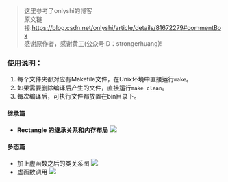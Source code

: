 >这里参考了onlyshi的博客<br>
>原文链接:<https://blog.csdn.net/onlyshi/article/details/81672279#commentBox><br>
> 感谢原作者，感谢黄工(公众号ID：strongerhuang)!

### 使用说明：
1. 每个文件夹都对应有Makefile文件，在Unix环境中直接运行`make`。
2. 如果需要删除编译后产生的文件，直接运行`make clean`。
3. 每次编译后，可执行文件都放置在bin目录下。
   
#### 继承篇
- **Rectangle 的继承关系和内存布局**
  ![](https://img-blog.csdn.net/20180814183104445?watermark/2/text/aHR0cHM6Ly9ibG9nLmNzZG4ubmV0L29ubHlzaGk=/font/5a6L5L2T/fontsize/400/fill/I0JBQkFCMA==/dissolve/70)
#### 多态篇
- 加上虚函数之后的类关系图
  ![](https://img-blog.csdn.net/20180814183303749?watermark/2/text/aHR0cHM6Ly9ibG9nLmNzZG4ubmV0L29ubHlzaGk=/font/5a6L5L2T/fontsize/400/fill/I0JBQkFCMA==/dissolve/70)
 - 虚函数调用
  ![](https://img-blog.csdn.net/20180814183452583?watermark/2/text/aHR0cHM6Ly9ibG9nLmNzZG4ubmV0L29ubHlzaGk=/font/5a6L5L2T/fontsize/400/fill/I0JBQkFCMA==/dissolve/70)